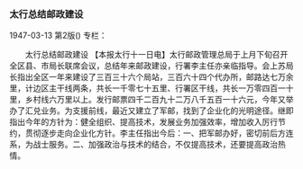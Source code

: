 ### 太行总结邮政建设

1947-03-13
第2版()
专栏：

　　太行总结邮政建设
    【本报太行十一日电】太行邮政管理总局于上月下旬召开全区县、市局长联席会议，总结年来邮政建设，行署李主任亦亲临指导。会上苏局长指出全区一年来建设了三百三十六个局站，三百六十四个代办所，邮路达七万余里，计边区主干线两条，共长一千零七十五里、行署区干线，共长一万零四百一十里，乡村线六万里以上。发行邮票四千二百九十二万八千五百一十六元，今年又举办了汇兑业务。为支援前线，最近又建立了军邮，找到了企业化的光明途径。继即指出今年的方针为：健全组织、提高技术，发展业务加强效率，增加收入厉行节约，贯彻逐步走向企业化方针。李主任指出今后：一、把军邮办好，密切前后方连系，为战士服务。二、加强政治与技术的结合，不仅提高技术，还要提高政治热情。
